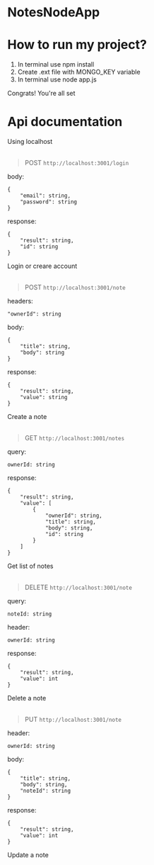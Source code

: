 # NotesNodeApp
# How to run my project?
1) In terminal use npm install
2) Create .ext file with MONGO_KEY variable
3) In terminal use node app.js
   
Congrats! You're all set
# Api documentation
Using localhost
<br>
<br>
> POST `http://localhost:3001/login`

body:
```
{
    "email": string,
    "password": string
}
```

response:
```
{
    "result": string,
    "id": string
}
```

Login or creare account
<br>
<br>
> POST `http://localhost:3001/note`

headers:
```
"ownerId": string
```
body:
```
{
    "title": string,
    "body": string
}
```

response:
```
{
    "result": string,
    "value": string
}
```
Create a note
<br>
<br>
> GET `http://localhost:3001/notes`

query:
```
ownerId: string
```

response:
```
{
    "result": string,
    "value": [
        {
            "ownerId": string,
            "title": string,
            "body": string,
            "id": string
        }
    ]
}
```

Get list of notes
<br>
<br>
> DELETE `http://localhost:3001/note`

query:
```
noteId: string
```
header:
```
ownerId: string
```

response:
```
{
    "result": string,
    "value": int
}
```

Delete a note
<br>
<br>
> PUT `http://localhost:3001/note`

header:
```
ownerId: string
```

body:
```
{
    "title": string,
    "body": string,
    "noteId": string
}
```

response:
```
{
    "result": string,
    "value": int
}
```

Update a note
